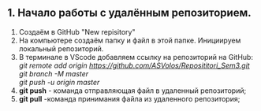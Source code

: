 ## 1. Начало работы с удалённым репозиторием.
1. Создаём в GitHub "New repisitory"
2. На компьютере создаём папку и файл в этой папке. Инициируем локальный репозиторий.
3. В терминале в VScode добавляем ссылку на репозиторий на GitHub:   
*git remote add origin https://github.com/ASVolos/Reposititori_Sem3.git   
git branch -M master  
git push -u origin master*
4. **git push** - команда отправляющая файл в удаленный репозиторий;
5. **git pull** -команда принимания файла из удаленного репозитория;
